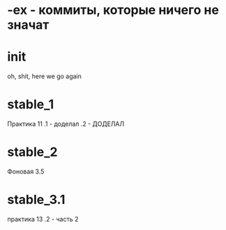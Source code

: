 -ex - коммиты, которые ничего не значат
===

init
===
oh, shit, here we go again

stable_1
===
Практика 11
.1 - доделал
.2 - ДОДЕЛАЛ

stable_2
===
Фоновая 3.5

stable_3.1
===
практика 13
.2 - часть 2

